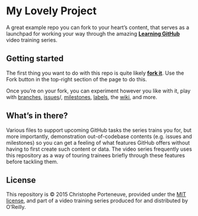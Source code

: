 My Lovely Project
=================

A great example repo you can fork to your heart’s content, that serves as a launchpad for working your way through the amazing **[Learning GitHub](http://shop.oreilly.com/category/videos/programming.do)** video training series.

## Getting started

The first thing you want to do with this repo is quite likely [**fork it**](https://help.github.com/articles/fork-a-repo/).  Use the Fork button in the top-right section of the page to do this.

Once you’re on your fork, you can experiment however you like with it, play with 
[branches](https://help.github.com/articles/creating-and-deleting-branches-within-your-repository/), 
[issues](https://help.github.com/articles/about-issues)/, 
[milestones](https://help.github.com/articles/associating-milestones-with-issues-and-pull-requests/), 
[labels](https://help.github.com/articles/applying-labels-to-issues-and-pull-requests/), the 
[wiki](https://help.github.com/articles/about-github-wikis/), and more.

## What’s in there?

Various files to support upcoming GitHub tasks the series trains you for, but more importantly, demonstration out-of-codebase contents (e.g. issues and milestones) so you can get a feeling of what features GitHub offers without having to first create such content or data.  The video series frequently uses this repository as a way of touring trainees briefly through these features before tackling them.

## License

This repository is © 2015 Christophe Porteneuve, provided under the [MIT license](LICENSE), and part of a video training series produced for and distributed by O’Reilly.
